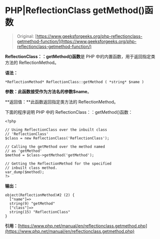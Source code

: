 # PHP|ReflectionClass getMethod()函数

> Original: [https://www.geeksforgeeks.org/php-reflectionclass-getmethod-function/](https://www.geeksforgeeks.org/php-reflectionclass-getmethod-function/)

**ReflectionClass：：getMethod()函数**是 PHP 中的内置函数，用于返回指定类方法的 ReflectionMethod。

**语法：**

```
*ReflectionMethod* ReflectionClass::getMethod ( *string* $name )
```

**参数：**此函数接受作为方法名的参数**$name**。

**返回值：**此函数返回指定类方法的 ReflectionMethod。

下面的程序说明 PHP 中的 ReflectionClass：：getMethod()函数：

```
<?php

// Using ReflectionClass over the inbuilt class
// 'ReflectionClass'
$class = new ReflectionClass('ReflectionClass');

// Calling the getMethod over the method named
// as 'getMethod'
$method = $class->getMethod('getMethod');

// Getting the ReflectionMethod for the specified
// inbuilt class method.
var_dump($method);
?>
```

**输出：**

```
object(ReflectionMethod)#2 (2) {
  ["name"]=>
  string(9) "getMethod"
  ["class"]=>
  string(15) "ReflectionClass"
}

```

**引用：**[https://www.php.net/manual/en/reflectionclass.getmethod.php](https://www.php.net/manual/en/reflectionclass.getmethod.php)
